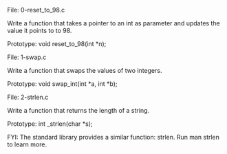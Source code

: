 File: 0-reset_to_98.c

Write a function that takes a pointer to an int as parameter and updates the value it points to to 98.

Prototype: void reset_to_98(int *n);




File: 1-swap.c

Write a function that swaps the values of two integers.

Prototype: void swap_int(int *a, int *b);



File: 2-strlen.c

Write a function that returns the length of a string.

Prototype: int _strlen(char *s);

FYI: The standard library provides a similar function: strlen. Run man strlen to learn more.
